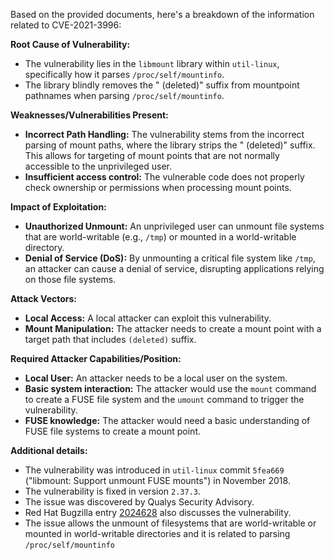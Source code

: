 Based on the provided documents, here's a breakdown of the information related to CVE-2021-3996:

**Root Cause of Vulnerability:**
- The vulnerability lies in the `libmount` library within `util-linux`, specifically how it parses `/proc/self/mountinfo`.
- The library blindly removes the " (deleted)" suffix from mountpoint pathnames when parsing `/proc/self/mountinfo`.

**Weaknesses/Vulnerabilities Present:**
- **Incorrect Path Handling:** The vulnerability stems from the incorrect parsing of mount paths, where the library strips the " (deleted)" suffix. This allows for targeting of mount points that are not normally accessible to the unprivileged user.
- **Insufficient access control:** The vulnerable code does not properly check ownership or permissions when processing mount points.

**Impact of Exploitation:**
- **Unauthorized Unmount:** An unprivileged user can unmount file systems that are world-writable (e.g., `/tmp`) or mounted in a world-writable directory.
- **Denial of Service (DoS):** By unmounting a critical file system like `/tmp`, an attacker can cause a denial of service, disrupting applications relying on those file systems.

**Attack Vectors:**
- **Local Access:** A local attacker can exploit this vulnerability.
- **Mount Manipulation:**  The attacker needs to create a mount point with a target path that includes `(deleted)` suffix.

**Required Attacker Capabilities/Position:**
- **Local User:** An attacker needs to be a local user on the system.
- **Basic system interaction:** The attacker would use the `mount` command to create a FUSE file system and the `umount` command to trigger the vulnerability.
- **FUSE knowledge:** The attacker would need a basic understanding of FUSE file systems to create a mount point.

**Additional details:**
- The vulnerability was introduced in `util-linux` commit `5fea669` ("libmount: Support unmount FUSE mounts") in November 2018.
- The vulnerability is fixed in version `2.37.3`.
- The issue was discovered by Qualys Security Advisory.
- Red Hat Bugzilla entry [2024628](https://bugzilla.redhat.com/show_bug.cgi?id=2024628) also discusses the vulnerability.
- The issue allows the unmount of filesystems that are world-writable or mounted in world-writable directories and it is related to parsing `/proc/self/mountinfo`